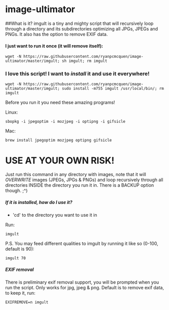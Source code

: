 image-ultimator
===============

##What is it?
imgult is a tiny and mighty script that will recursively loop through a directory and its subdirectories optimizing all JPGs, JPEGs and PNGs. It also has the option to remove EXIF data.


#### I just want to run it once (it will remove itself):

    wget -N https://raw.githubusercontent.com/ryanpcmcquen/image-ultimator/master/imgult; sh imgult; rm imgult


### I love this script! I want to *install* it and use it everywhere!

    wget -N https://raw.githubusercontent.com/ryanpcmcquen/image-ultimator/master/imgult; sudo install -m755 imgult /usr/local/bin/; rm imgult



Before you run it you need these amazing programs!

Linux:

    sbopkg -i jpegoptim -i mozjpeg -i optipng -i gifsicle

Mac:

    brew install jpegoptim mozjpeg optipng gifsicle


# USE AT YOUR OWN RISK!

Just run this command in any directory with images, note that it will *OVERWRITE* images (JPEGs, JPGs & PNGs) and loop recursively through all directories INSIDE the directory you run it in. There is a BACKUP option though.  ;^)



##### If it is installed, how do I use it?

 - 'cd' to the directory you want to use it in

Run:

    imgult


P.S. You may feed different qualities to imgult by running it like so (0-100, default is 90):

    imgult 70


##### EXIF removal

There is preliminary exif removal support, you will be prompted when you run the script. Only works for jpg, jpeg & png. Default is to remove exif data, to keep it, run:

    EXIFREMOVE=n imgult
